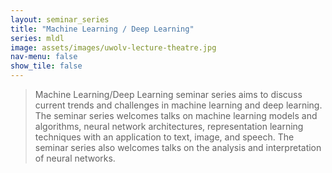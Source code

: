 ```yaml
---
layout: seminar_series
title: "Machine Learning / Deep Learning"
series: mldl
image: assets/images/uwolv-lecture-theatre.jpg
nav-menu: false
show_tile: false
---
```


> Machine Learning/Deep Learning seminar series aims to discuss current trends and challenges in machine learning and deep learning. The seminar series welcomes talks on machine learning models and algorithms, neural network architectures, representation learning techniques with an application to text, image, and speech. The seminar series also welcomes talks on the analysis and interpretation of neural networks.
